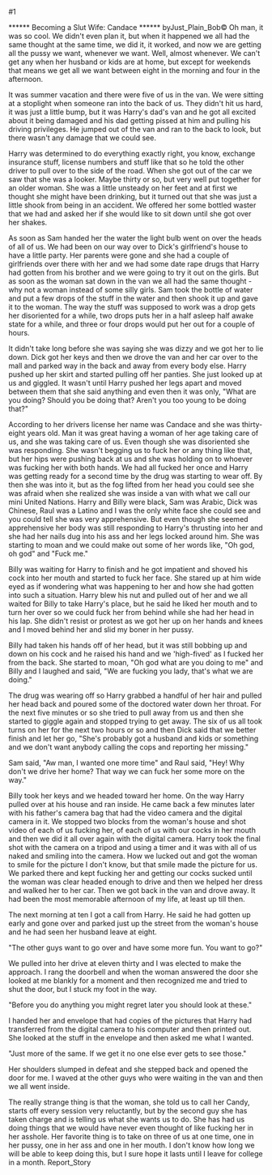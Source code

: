 #1 

 

 ****** Becoming a Slut Wife: Candace ****** byJust_Plain_Bob© Oh man, it was so cool. We didn't even plan it, but when it happened we all had the same thought at the same time, we did it, it worked, and now we are getting all the pussy we want, whenever we want. Well, almost whenever. We can't get any when her husband or kids are at home, but except for weekends that means we get all we want between eight in the morning and four in the afternoon. 

 It was summer vacation and there were five of us in the van. We were sitting at a stoplight when someone ran into the back of us. They didn't hit us hard, it was just a little bump, but it was Harry's dad's van and he got all excited about it being damaged and his dad getting pissed at him and pulling his driving privileges. He jumped out of the van and ran to the back to look, but there wasn't any damage that we could see. 

 Harry was determined to do everything exactly right, you know, exchange insurance stuff, license numbers and stuff like that so he told the other driver to pull over to the side of the road. When she got out of the car we saw that she was a looker. Maybe thirty or so, but very well put together for an older woman. She was a little unsteady on her feet and at first we thought she might have been drinking, but it turned out that she was just a little shook from being in an accident. We offered her some bottled waster that we had and asked her if she would like to sit down until she got over her shakes. 

 As soon as Sam handed her the water the light bulb went on over the heads of all of us. We had been on our way over to Dick's girlfriend's house to have a little party. Her parents were gone and she had a couple of girlfriends over there with her and we had some date rape drugs that Harry had gotten from his brother and we were going to try it out on the girls. But as soon as the woman sat down in the van we all had the same thought - why not a woman instead of some silly girls. Sam took the bottle of water and put a few drops of the stuff in the water and then shook it up and gave it to the woman. The way the stuff was supposed to work was a drop gets her disoriented for a while, two drops puts her in a half asleep half awake state for a while, and three or four drops would put her out for a couple of hours. 

 It didn't take long before she was saying she was dizzy and we got her to lie down. Dick got her keys and then we drove the van and her car over to the mall and parked way in the back and away from every body else. Harry pushed up her skirt and started pulling off her panties. She just looked up at us and giggled. It wasn't until Harry pushed her legs apart and moved between them that she said anything and even then it was only, "What are you doing? Should you be doing that? Aren't you too young to be doing that?" 

 According to her drivers license her name was Candace and she was thirty-eight years old. Man it was great having a woman of her age taking care of us, and she was taking care of us. Even though she was disoriented she was responding. She wasn't begging us to fuck her or any thing like that, but her hips were pushing back at us and she was holding on to whoever was fucking her with both hands. We had all fucked her once and Harry was getting ready for a second time by the drug was starting to wear off. By then she was into it, but as the fog lifted from her head you could see she was afraid when she realized she was inside a van with what we call our mini United Nations. Harry and Billy were black, Sam was Arabic, Dick was Chinese, Raul was a Latino and I was the only white face she could see and you could tell she was very apprehensive. But even though she seemed apprehensive her body was still responding to Harry's thrusting into her and she had her nails dug into his ass and her legs locked around him. She was starting to moan and we could make out some of her words like, "Oh god, oh god" and "Fuck me." 

 Billy was waiting for Harry to finish and he got impatient and shoved his cock into her mouth and started to fuck her face. She stared up at him wide eyed as if wondering what was happening to her and how she had gotten into such a situation. Harry blew his nut and pulled out of her and we all waited for Billy to take Harry's place, but he said he liked her mouth and to turn her over so we could fuck her from behind while she had her head in his lap. She didn't resist or protest as we got her up on her hands and knees and I moved behind her and slid my boner in her pussy. 

 Billy had taken his hands off of her head, but it was still bobbing up and down on his cock and he raised his hand and we 'high-fived' as I fucked her from the back. She started to moan, "Oh god what are you doing to me" and Billy and I laughed and said, "We are fucking you lady, that's what we are doing." 

 The drug was wearing off so Harry grabbed a handful of her hair and pulled her head back and poured some of the doctored water down her throat. For the next five minutes or so she tried to pull away from us and then she started to giggle again and stopped trying to get away. The six of us all took turns on her for the next two hours or so and then Dick said that we better finish and let her go, "She's probably got a husband and kids or something and we don't want anybody calling the cops and reporting her missing." 

 Sam said, "Aw man, I wanted one more time" and Raul said, "Hey! Why don't we drive her home? That way we can fuck her some more on the way." 

 Billy took her keys and we headed toward her home. On the way Harry pulled over at his house and ran inside. He came back a few minutes later with his father's camera bag that had the video camera and the digital camera in it. We stopped two blocks from the woman's house and shot video of each of us fucking her, of each of us with our cocks in her mouth and then we did it all over again with the digital camera. Harry took the final shot with the camera on a tripod and using a timer and it was with all of us naked and smiling into the camera. How we lucked out and got the woman to smile for the picture I don't know, but that smile made the picture for us. We parked there and kept fucking her and getting our cocks sucked until the woman was clear headed enough to drive and then we helped her dress and walked her to her car. Then we got back in the van and drove away. It had been the most memorable afternoon of my life, at least up till then. 

 The next morning at ten I got a call from Harry. He said he had gotten up early and gone over and parked just up the street from the woman's house and he had seen her husband leave at eight. 

 "The other guys want to go over and have some more fun. You want to go?" 

 We pulled into her drive at eleven thirty and I was elected to make the approach. I rang the doorbell and when the woman answered the door she looked at me blankly for a moment and then recognized me and tried to shut the door, but I stuck my foot in the way. 

 "Before you do anything you might regret later you should look at these." 

 I handed her and envelope that had copies of the pictures that Harry had transferred from the digital camera to his computer and then printed out. She looked at the stuff in the envelope and then asked me what I wanted. 

 "Just more of the same. If we get it no one else ever gets to see those." 

 Her shoulders slumped in defeat and she stepped back and opened the door for me. I waved at the other guys who were waiting in the van and then we all went inside. 

 The really strange thing is that the woman, she told us to call her Candy, starts off every session very reluctantly, but by the second guy she has taken charge and is telling us what she wants us to do. She has had us doing things that we would have never even thought of like fucking her in her asshole. Her favorite thing is to take on three of us at one time, one in her pussy, one in her ass and one in her mouth. I don't know how long we will be able to keep doing this, but I sure hope it lasts until I leave for college in a month. Report_Story 